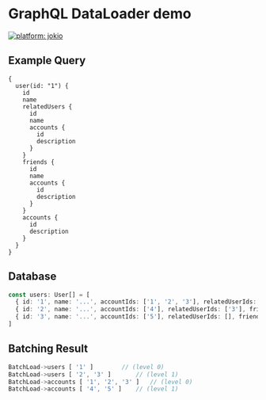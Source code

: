 # GraphQL DataLoader demo
[![platform: jokio](https://img.shields.io/badge/platform-%F0%9F%83%8F%20jok-44cc11.svg)](https://github.com/jokio/jok-cli)


## Example Query
```gql
{
  user(id: "1") {
    id
    name
    relatedUsers {
      id
      name
      accounts {
        id
        description
      }
    }
    friends {
      id
      name
      accounts {
        id
        description
      }
    }
    accounts {
      id
      description
    }
  }
}
```

## Database
```ts
const users: User[] = [
  { id: '1', name: '...', accountIds: ['1', '2', '3'], relatedUserIds: ['2'], friendUserIds: ['3'] },
  { id: '2', name: '...', accountIds: ['4'], relatedUserIds: ['3'], friendUserIds: [] },
  { id: '3', name: '...', accountIds: ['5'], relatedUserIds: [], friendUserIds: [] },
]
```

## Batching Result

```js
BatchLoad->users [ '1' ] 		// (level 0)
BatchLoad->users [ '2', '3' ] 		// (level 1)
BatchLoad->accounts [ '1', '2', '3' ]  	// (level 0)
BatchLoad->accounts [ '4', '5' ]  	// (level 1)
```
